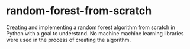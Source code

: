 # random-forest-from-scratch
Creating and implementing a random forest algorithm from scratch in Python with a goal to understand. No machine machine learning libraries were used in the process of creating the algorithm.

